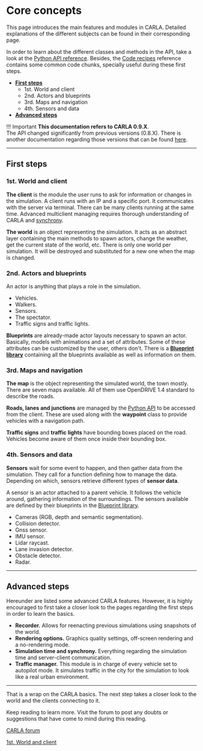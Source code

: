 # Core concepts

This page introduces the main features and modules in CARLA. Detailed explanations of the different subjects can be found in their corresponding page.  

In order to learn about the different classes and methods in the API, take a look at the [Python API reference](python_api.md). Besides, the [Code recipes](ref_code_recipes.md) reference contains some common code chunks, specially useful during these first steps. 

  * [__First steps__](#first-steps)  
	* 1st. World and client
	* 2nd. Actors and blueprints
	* 3rd. Maps and navigation
	* 4th. Sensors and data
  * [__Advanced steps__](#advanced-steps)  

!!! Important
    **This documentation refers to CARLA 0.9.X**. <br>
    The API changed significantly from previous versions (0.8.X). There is another documentation regarding those versions that can be found [here](https://carla.readthedocs.io/en/stable/getting_started/). 

---
## First steps

### 1st. World and client

__The client__ is the module the user runs to ask for information or changes in the simulation. A client runs with an IP and a specific port. It communicates with the server via terminal. There can be many clients running at the same time. Advanced multiclient managing requires thorough understanding of CARLA and [synchrony](adv_synchrony_timestep.md).  

__The world__ is an object representing the simulation. It acts as an abstract layer containing the main methods to spawn actors, change the weather, get the current state of the world, etc. There is only one world per simulation. It will be destroyed and substituted for a new one when the map is changed.  

### 2nd. Actors and blueprints
An actor is anything that plays a role in the simulation.  

* Vehicles.
* Walkers.
* Sensors.
* The spectator.
* Traffic signs and traffic lights.

__Blueprints__ are already-made actor layouts necessary to spawn an actor. Basically, models with animations and a set of attributes. Some of these attributes can be customized by the user, others don't. There is a [__Blueprint library__](bp_library.md) containing all the blueprints available as well as information on them.  

### 3rd. Maps and navigation

__The map__ is the object representing the simulated world, the town mostly. There are seven maps available. All of them use OpenDRIVE 1.4 standard to describe the roads.  

__Roads, lanes and junctions__ are managed by the [Python API](python_api.md) to be accessed from the client. These are used along with the __waypoint__ class to provide vehicles with a navigation path.  

__Traffic signs__ and __traffic lights__ have bounding boxes placed on the road. Vehicles become aware of them once inside their bounding box.

### 4th. Sensors and data

__Sensors__ wait for some event to happen, and then gather data from the simulation. They call for a function defining how to manage the data. Depending on which, sensors retrieve different types of __sensor data__. 

A sensor is an actor attached to a parent vehicle. It follows the vehicle around, gathering information of the surroundings. The sensors available are defined by their blueprints in the [Blueprint library](bp_library.md).  

* Cameras (RGB, depth and semantic segmentation).  
* Collision detector.  
* Gnss sensor.  
* IMU sensor.  
* Lidar raycast.  
* Lane invasion detector.  
* Obstacle detector.  
* Radar.  

---
## Advanced steps  

Hereunder are listed some advanced CARLA features. However, it is highly encouraged to first take a closer look to the pages regarding the first steps in order to learn the basics.  

* __Recorder.__ Allows for reenacting previous simulations using snapshots of the world.  
* __Rendering options.__ Graphics quality settings, off-screen rendering and a no-rendering mode. 
* __Simulation time and synchrony.__ Everything regarding the simulation time and server-client communication.  
* __Traffic manager.__ This module is in charge of every vehicle set to autopilot mode. It simulates traffic in the city for the simulation to look like a real urban environment. 

---
That is a wrap on the CARLA basics. The next step takes a closer look to the world and the clients connecting to it.  

Keep reading to learn more. Visit the forum to post any doubts or suggestions that have come to mind during this reading.  

<div text-align: center>
<div class="build-buttons">
<p>
<a href="https://forum.carla.org/" target="_blank" class="btn btn-neutral" title="CARLA forum">
CARLA forum</a>
</p>
</div>
<div class="build-buttons">
<p>
<a href="../core_world" target="_blank" class="btn btn-neutral" title="1st. World and client">
1st. World and client</a>
</p>
</div>
</div>
